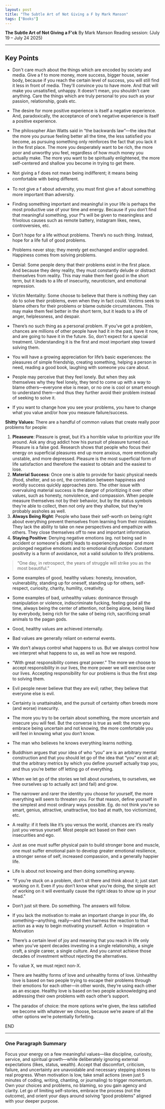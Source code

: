 ```yaml
---
layout: post
title: "The Subtle Art of Not Giving a F by Mark Manson"
tags: ["Books"]
---
```


**The Subtle Art of Not Giving a F'ck**
By Mark Manson
Reading session: (July 19 – July 24 2025)

---

## Key Points

- Don't care much about the things which are encoded by society and media. Give a f to more money, more success, bigger house, sexier body, because if you reach the certain level of success, you will still find it less in front of media. They'll convince you to have more. And that will make you unsatisfied, unhappy. It doesn't mean, you shouldn't care anything. Care the things which are truly personal to you such as your passion, relationship, goals etc.

- The desire for more positive experience is itself a negative experience. And, paradoxically, the acceptance of one’s negative experience is itself a positive experience.

- The philosopher Alan Watts said in “the backwards law”—the idea that the more you pursue feeling better all the time, the less satisﬁed you become, as pursuing something only reinforces the fact that you lack it in the ﬁrst place. The more you desperately want to be rich, the more poor and unworthy you feel, regardless of how much money you actually make. The more you want to be spiritually enlightened, the more self-centered and shallow you become in trying to get there.

- Not giving a f does not mean being indiﬀerent; it means being comfortable with being diﬀerent.
- To not give a f about adversity, you must ﬁrst give a f about something more important than adversity.
- Finding something important and meaningful in your life is perhaps the most productive use of your time and energy. Because if you don’t ﬁnd that meaningful something, your f*s will be given to meaningless and frivolous causes such as remote battery, instagram likes, news, controversies, etc.

- Don’t hope for a life without problems. There’s no such thing. Instead, hope for a life full of good problems.
- Problems never stop; they merely get exchanged and/or upgraded. Happiness comes from solving problems.
- Denial: Some people deny that their problems exist in the ﬁrst place. And because they deny reality, they must constantly delude or distract themselves from reality. This may make them feel good in the short term, but it leads to a life of insecurity, neuroticism, and emotional repression.

- Victim Mentality: Some choose to believe that there is nothing they can do to solve their problems, even when they in fact could. Victims seek to blame others for their problems or blame outside circumstances. This may make them feel better in the short term, but it leads to a life of anger, helplessness, and despair.

- There’s no such thing as a personal problem. If you’ve got a problem, chances are millions of other people have had it in the past, have it now, and are going to have it in the future. So, don't expect for a special treatment. Understanding it is the ﬁrst and most important step toward solving them.

- You will have a growing appreciation for life’s basic experiences: the pleasures of simple friendship, creating something, helping a person in need, reading a good book, laughing with someone you care about.

- People may perceive that they feel lonely. But when they ask themselves why they feel lonely, they tend to come up with a way to blame others—everyone else is mean, or no one is cool or smart enough to understand them—and thus they further avoid their problem instead of seeking to solve it.

- If you want to change how you see your problems, you have to change what you value and/or how you measure failure/success.

**Shitty Values:**
There are a handful of common values that create really
poor problems for people:
1. **Pleaseure**: Pleasure is great, but it’s a horrible value to prioritize your life around. Ask any drug addict how his pursuit of pleasure turned out. Pleasure is a false god. Research shows that people who focus their energy on superﬁcial pleasures end up more anxious, more emotionally unstable, and more depressed. Pleasure is the most superﬁcial form of life satisfaction and therefore the easiest to obtain and the easiest to lose.
2. **Material Success**: Once one is able to provide for basic physical needs (food, shelter, and so on), the correlation between happiness and worldly success quickly approaches zero. The other issue with overvaluing material success is the danger of prioritizing it over other values, such as honesty, nonviolence, and compassion. When people measure themselves not by their behavior, but by the status symbols they’re able to collect, then not only are they shallow, but they’re probably assholes as well.
3. **Always Being Right**: People who base their self-worth on being right about everything prevent themselves from learning from their mistakes. They lack the ability to take on new perspectives and empathize with others. They close themselves oﬀ to new and important information.
4. **Staying Positive**: Denying negative emotions (eg. not being sad in accident or someone's death) leads to experiencing deeper and more prolonged negative emotions and to emotional dysfunction. Constant positivity is a form of avoidance, not a valid solution to life’s problems.

> “One day, in retrospect, the years of struggle will strike you as the most beautiful.”

- Some examples of good, healthy values: honesty, innovation, vulnerability, standing up for oneself, standing up for others, self-respect, curiosity, charity, humility, creativity.
- Some examples of bad, unhealthy values: dominance through manipulation or violence, indiscriminate fucking, feeling good all the time, always being the center of attention, not being alone, being liked by everybody, being rich for the sake of being rich, sacriﬁcing small animals to the pagan gods.
- Good, healthy values are achieved internally.
- Bad values are generally reliant on external events.
- We don’t always control what happens to us. But we always control how we interpret what happens to us, as well as how we respond.
- “With great responsibility comes great power.” The more we choose to accept responsibility in our lives, the more power we will exercise over our lives. Accepting responsibility for our problems is thus the ﬁrst step to solving them.
- Evil people never believe that they are evil; rather, they believe that everyone else is evil.
- Certainty is unattainable, and the pursuit of certainty often breeds more (and worse) insecurity.
- The more you try to be certain about something, the more uncertain and insecure you will feel. But the converse is true as well: the more you embrace being uncertain and not knowing, the more comfortable you will feel in knowing what you don’t know.
- The man who believes he knows everything learns nothing.
- Buddhism argues that your idea of who “you” are is an arbitrary mental construction and that you should let go of the idea that “you” exist at all; that the arbitrary metrics by which you deﬁne yourself actually trap you, and thus you’re better oﬀ letting go of everything.
- When we let go of the stories we tell about ourselves, to ourselves, we free ourselves up to actually act (and fail) and grow.
- The narrower and rarer the identity you choose for yourself, the more everything will seem to threaten you. For that reason, deﬁne yourself in the simplest and most ordinary ways possible. Eg. do not think you're so smart, genius, attractive, unattractive, too bad at math, too victiomized, etc.

- A reality: if it feels like it’s you versus the world, chances are it’s really just you versus yourself. Most people act based on their own insecurities and ego.
- Just as one must suﬀer physical pain to build stronger bone and muscle, one must suﬀer emotional pain to develop greater emotional resilience, a stronger sense of self, increased compassion, and a generally happier life.
- Life is about not knowing and then doing something anyway.
- “If you’re stuck on a problem, don’t sit there and think about it; just start working on it. Even if you don’t know what you’re doing, the simple act of working on it will eventually cause the right ideas to show up in your head.”
- Don’t just sit there. Do something. The answers will follow.
- If you lack the motivation to make an important change in your life, do something—anything, really—and then harness the reaction to that action as a way to begin motivating yourself.
Action → Inspiration → Motivation

- There’s a certain level of joy and meaning that you reach in life only when you’ve spent decades investing in a single relationship, a single craft, a single career, a single culture. And you cannot achieve those decades of investment without
rejecting the alternatives.

- To value X, we must reject non-X.
- There are healthy forms of love and unhealthy forms of love. Unhealthy love is based on two people trying to escape their problems through their emotions for each other—in other words, they’re using each other as an escape. Healthy love is based on two people acknowledging and addressing their own problems with each other’s support.

- The paradox of choice: the more options we’re given, the less satisﬁed we become with whatever we choose, because we’re aware of all the other options we’re potentially forfeiting.

END

---

### One Paragraph Summary

Focus your energy on a few meaningful values—like discipline, curiosity, service, and spiritual growth—while deliberately ignoring external expectations (likes, status, wealth). Accept that discomfort, criticism, failure, and uncertainty are unavoidable and necessary stepping stones to real progress. When motivation is low, take small actions (even just 5 minutes of coding, writing, chanting, or journaling) to trigger momentum. Own your choices and problems, no blaming, so you gain agency and clarity. Let go of limiting self-stories, embrace the process (not the outcome), and orient your days around solving “good problems” aligned with your deeper purpose.
